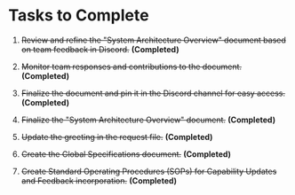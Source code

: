 # Tasks to Complete

1. ~~Review and refine the "System Architecture Overview" document based on team feedback in Discord.~~ **(Completed)**
2. ~~Monitor team responses and contributions to the document.~~ **(Completed)**
3. ~~Finalize the document and pin it in the Discord channel for easy access.~~ **(Completed)**

4. ~~Finalize the "System Architecture Overview" document.~~ **(Completed)**
5. ~~Update the greeting in the request file.~~ **(Completed)**
6. ~~Create the Global Specifications document.~~ **(Completed)**
7. ~~Create Standard Operating Procedures (SOPs) for Capability Updates and Feedback incorporation.~~ **(Completed)**
